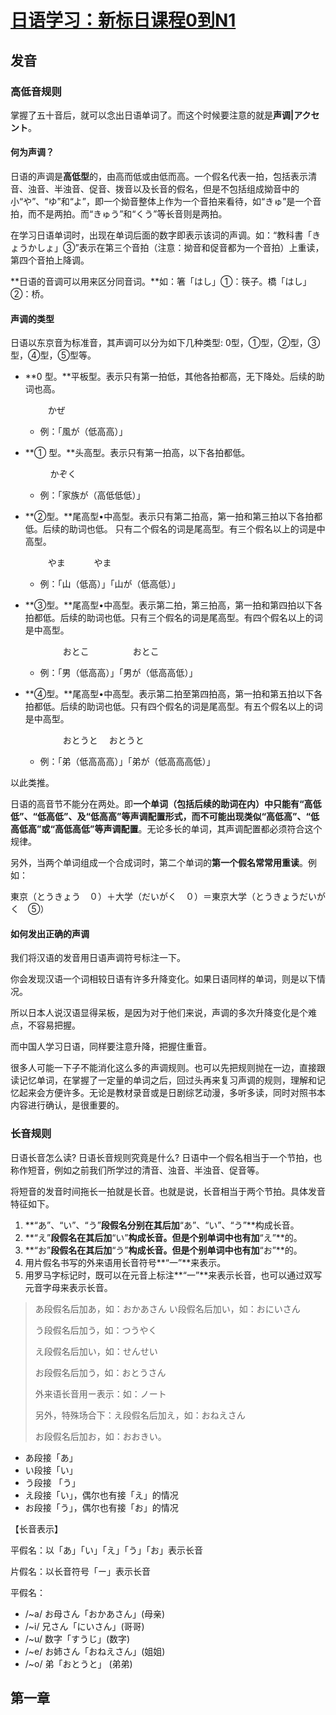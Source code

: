 # [日语学习：新标日课程0到N1](https://www.bilibili.com/video/BV1Bp4y1D747)

## 发音

### 高低音规则

掌握了五十音后，就可以念出日语单词了。而这个时候要注意的就是**声调|アクセント**。

#### 何为声调？

日语的声调是**高低型**的，由高而低或由低而高。一个假名代表一拍，包括表示清音、浊音、半浊音、促音、拨音以及长音的假名，但是不包括组成拗音中的小“や”、“ゆ”和“よ”，即一个拗音整体上作为一个音拍来看待，如“きゅ”是一个音拍，而不是两拍。而“きゅう”和“くう”等长音则是两拍。

在学习日语单词时，出现在单词后面的数字即表示该词的声调。如：“教科書「きょうかしょ」③”表示在第三个音拍（注意：拗音和促音都为一个音拍）上重读，第四个音拍上降调。



**日语的音调可以用来区分同音词。**如：箸「はし」①：筷子。橋「はし」②：桥。

#### 声调的类型

日语以东京音为标准音，其声调可以分为如下几种类型: 0型，①型，②型，③型，④型，⑤型等。

- **0 型。**平板型。表示只有第一拍低，其他各拍都高，无下降处。后续的助词也高。

  ​		　　  かぜ

  - 例：「風が（低高高）」　　　　　　　　　　　　　　　　　　　　　　　　

- **① 型。**头高型。表示只有第一拍高，以下各拍都低。

  ​		　 　 かぞく

  - 例：「家族が（高低低低）」

- **②型。**尾高型•中高型。表示只有第二拍高，第一拍和第三拍以下各拍都低。后续的助词也低。 只有二个假名的词是尾高型。有三个假名以上的词是中高型。

  ​		　　 やま　　　  	  やま　　　　　　　　　

  - 例：「山（低高）」「山が（低高低）」

- **③型。**尾高型•中高型。表示第二拍，第三拍高，第一拍和第四拍以下各拍都低。后续的助词也低。只有三个假名的词是尾高型。有四个假名以上的词是中高型。

  　　　　 おとこ　　　　　おとこ

  - 例：「男（低高高）」「男が（低高高低）」

- **④型。**尾高型•中高型。表示第二拍至第四拍高，第一拍和第五拍以下各拍都低。后续的助词也低。只有四个假名的词是尾高型。有五个假名以上的词是中高型。

  　　　　 おとうと　         	  おとうと

  - 例：「弟（低高高高）」「弟が（低高高高低）」

以此类推。

日语的高音节不能分在两处。即**一个单词（包括后续的助词在内）中只能有“高低低”、“低高低”、及“低高高”等声调配置形式，而不可能出现类似“高低高”、“低高低高”或“高低高低”等声调配置**。无论多长的单词，其声调配置都必须符合这个规律。

另外，当两个单词组成一个合成词时，第二个单词的**第一个假名常常用重读**。例如：

東京（とうきょう　０）＋大学（だいがく　０）＝東京大学（とうきょうだいがく　⑤）

#### 如何发出正确的声调

我们将汉语的发音用日语声调符号标注一下。

你会发现汉语一个词相较日语有许多升降变化。如果日语同样的单词，则是以下情况。

所以日本人说汉语显得呆板，是因为对于他们来说，声调的多次升降变化是个难点，不容易把握。

而中国人学习日语，同样要注意升降，把握住重音。

很多人可能一下子不能消化这么多的声调规则。也可以先把规则抛在一边，直接跟读记忆单词，在掌握了一定量的单词之后，回过头再来复习声调的规则，理解和记忆起来会方便许多。无论是教材录音或是日剧综艺动漫，多听多读，同时对照书本内容进行确认，是很重要的。



### 长音规则

日语长音怎么读? 日语长音规则究竟是什么? 日语中一个假名相当于一个节拍，也称作短音，例如之前我们所学过的清音、浊音、半浊音、促音等。

将短音的发音时间拖长一拍就是长音。也就是说，长音相当于两个节拍。具体发音特征如下。 

1. **“あ”、“い”、“う”**段假名分别在其后加**“あ”、“い”、“う”**构成长音。 
2. **“え”**段假名在其后加**“い”**构成长音。但是个别单词中也有加**“え”**的。 
3. **“お”**段假名在其后加**“う”**构成长音。但是个别单词中也有加**“お”**的。
4. 用片假名书写的外来语用长音符号**“一”**来表示。 
5. 用罗马字标记时，既可以在元音上标注**“一”**来表示长音，也可以通过双写元音字母来表示长音。

> あ段假名后加あ，如：おかあさん い段假名后加い，如：おにいさん 
>
> う段假名后加う，如：つうやく 
>
> え段假名后加い，如：せんせい 
>
> お段假名后加う，如：おとうさん 
>
> 外来语长音用ー表示：如：ノート 
>
> 另外，特殊场合下：え段假名后加え，如：おねえさん
>
> お段假名后加お，如：おおきい。

- あ段接「あ」
- い段接「い」
- う段接 「う」
- え段接「い」，偶尔也有接「え」的情况
- お段接「う」，偶尔也有接「お」的情况

【长音表示】

平假名：以「あ」「い」「え」「う」「お」表示长音

片假名：以长音符号「ー」表示长音

平假名：

- /~a/ お母さん「おかあさん」(母亲)
- /~i/ 兄さん「にいさん」(哥哥)
- /~u/ 数字「すうじ」(数字)
- /~e/ お姉さん「おねえさん」(姐姐)
- /~o/ 弟「おとうと」 (弟弟)



## 第一章